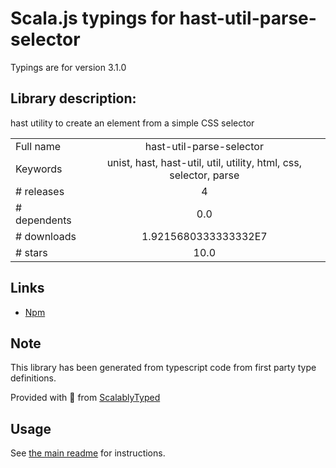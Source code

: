 
# Scala.js typings for hast-util-parse-selector

Typings are for version 3.1.0

## Library description:
hast utility to create an element from a simple CSS selector

|                    |                 |
| ------------------ | :-------------: |
| Full name          | hast-util-parse-selector |
| Keywords           | unist, hast, hast-util, util, utility, html, css, selector, parse |
| # releases         | 4 |
| # dependents       | 0.0 |
| # downloads        | 1.9215680333333332E7 |
| # stars            | 10.0 |

## Links
- [Npm](https://www.npmjs.com/package/hast-util-parse-selector)
    


## Note
This library has been generated from typescript code from first party type definitions.

Provided with :purple_heart: from [ScalablyTyped](https://github.com/oyvindberg/ScalablyTyped)

## Usage
See [the main readme](../../readme.md) for instructions.


